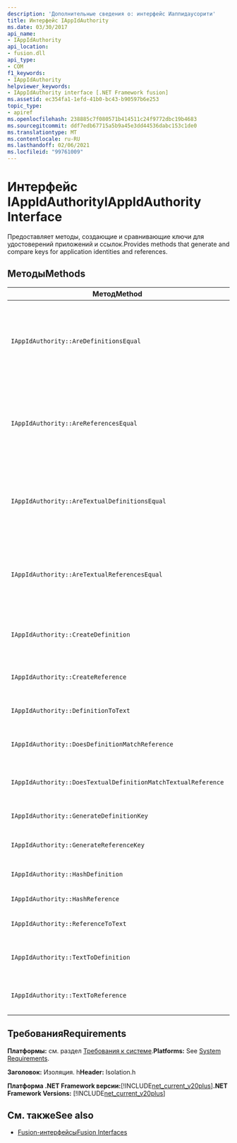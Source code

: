 ```yaml
---
description: 'Дополнительные сведения о: интерфейс Иаппидаусорити'
title: Интерфейс IAppIdAuthority
ms.date: 03/30/2017
api_name:
- IAppIdAuthority
api_location:
- fusion.dll
api_type:
- COM
f1_keywords:
- IAppIdAuthority
helpviewer_keywords:
- IAppIdAuthority interface [.NET Framework fusion]
ms.assetid: ec354fa1-1efd-41b0-bc43-b90597b6e253
topic_type:
- apiref
ms.openlocfilehash: 238885c7f080571b414511c24f9772dbc19b4683
ms.sourcegitcommit: ddf7edb67715a5b9a45e3dd44536dabc153c1de0
ms.translationtype: MT
ms.contentlocale: ru-RU
ms.lasthandoff: 02/06/2021
ms.locfileid: "99761009"
---
```

# <a name="iappidauthority-interface"></a><span data-ttu-id="b1f6a-103">Интерфейс IAppIdAuthority</span><span class="sxs-lookup"><span data-stu-id="b1f6a-103">IAppIdAuthority Interface</span></span>

<span data-ttu-id="b1f6a-104">Предоставляет методы, создающие и сравнивающие ключи для удостоверений приложений и ссылок.</span><span class="sxs-lookup"><span data-stu-id="b1f6a-104">Provides methods that generate and compare keys for application identities and references.</span></span>  
  
## <a name="methods"></a><span data-ttu-id="b1f6a-105">Методы</span><span class="sxs-lookup"><span data-stu-id="b1f6a-105">Methods</span></span>  
  
|<span data-ttu-id="b1f6a-106">Метод</span><span class="sxs-lookup"><span data-stu-id="b1f6a-106">Method</span></span>|<span data-ttu-id="b1f6a-107">Описание</span><span class="sxs-lookup"><span data-stu-id="b1f6a-107">Description</span></span>|  
|------------|-----------------|  
|`IAppIdAuthority::AreDefinitionsEqual`|<span data-ttu-id="b1f6a-108">Возвращает значение, указывающее, равны ли два указанных экземпляра [IDefinitionAppId](idefinitionappid-interface.md) .</span><span class="sxs-lookup"><span data-stu-id="b1f6a-108">Gets a value that indicates whether the two specified [IDefinitionAppId](idefinitionappid-interface.md) instances are equal.</span></span> <span data-ttu-id="b1f6a-109">Можно передать значение флага IAPPIDAUTHORITY_ARE_DEFINITIONS_EQUAL_FLAG_IGNORE_VERSION, чтобы игнорировать соответствующие сведения о версии.</span><span class="sxs-lookup"><span data-stu-id="b1f6a-109">You can pass the flag value IAPPIDAUTHORITY_ARE_DEFINITIONS_EQUAL_FLAG_IGNORE_VERSION to ignore their respective version information.</span></span>|  
|`IAppIdAuthority::AreReferencesEqual`|<span data-ttu-id="b1f6a-110">Возвращает значение, указывающее, равны ли два указанных экземпляра [иреференцеаппид](ireferenceappid-interface.md) .</span><span class="sxs-lookup"><span data-stu-id="b1f6a-110">Gets a value that indicates whether the two specified [IReferenceAppId](ireferenceappid-interface.md) instances are equal.</span></span> <span data-ttu-id="b1f6a-111">Можно передать значение флага IAPPIDAUTHORITY_ARE_REFERENCES_EQUAL_FLAG_IGNORE_VERSION, чтобы игнорировать соответствующие сведения о версии.</span><span class="sxs-lookup"><span data-stu-id="b1f6a-111">You can pass the flag value IAPPIDAUTHORITY_ARE_REFERENCES_EQUAL_FLAG_IGNORE_VERSION to ignore their respective version information.</span></span>|  
|`IAppIdAuthority::AreTextualDefinitionsEqual`|<span data-ttu-id="b1f6a-112">Возвращает значение, указывающее, равны ли два указанных строковые определения.</span><span class="sxs-lookup"><span data-stu-id="b1f6a-112">Gets a value that indicates whether the two specified string definitions are equal.</span></span> <span data-ttu-id="b1f6a-113">Можно передать значение флага IAPPIDAUTHORITY_ARE_DEFINITIONS_EQUAL_FLAG_IGNORE_VERSION, чтобы игнорировать соответствующие сведения о версии.</span><span class="sxs-lookup"><span data-stu-id="b1f6a-113">You can pass the flag value IAPPIDAUTHORITY_ARE_DEFINITIONS_EQUAL_FLAG_IGNORE_VERSION to ignore their respective version information.</span></span>|  
|`IAppIdAuthority::AreTextualReferencesEqual`|<span data-ttu-id="b1f6a-114">Возвращает значение, указывающее, равны ли две указанные строковые ссылки.</span><span class="sxs-lookup"><span data-stu-id="b1f6a-114">Gets a value that indicates whether the two specified string references are equal.</span></span> <span data-ttu-id="b1f6a-115">Можно передать значение флага IAPPIDAUTHORITY_ARE_REFERENCES_EQUAL_FLAG_IGNORE_VERSION, чтобы игнорировать соответствующие сведения о версии.</span><span class="sxs-lookup"><span data-stu-id="b1f6a-115">You can pass the flag value IAPPIDAUTHORITY_ARE_REFERENCES_EQUAL_FLAG_IGNORE_VERSION to ignore their respective version information.</span></span>|  
|`IAppIdAuthority::CreateDefinition`|<span data-ttu-id="b1f6a-116">Возвращает указатель интерфейса на вновь созданный `IDefinitionAppId` экземпляр, представляющий сборку в текущей области.</span><span class="sxs-lookup"><span data-stu-id="b1f6a-116">Gets an interface pointer to a newly generated `IDefinitionAppId` instance that represents the assembly in the current scope.</span></span>|  
|`IAppIdAuthority::CreateReference`|<span data-ttu-id="b1f6a-117">Возвращает указатель интерфейса на только что созданный объект `IReferenceAppId` , представляющий сборку в текущей области.</span><span class="sxs-lookup"><span data-stu-id="b1f6a-117">Gets an interface pointer to a newly created `IReferenceAppId` that represents the assembly in the current scope.</span></span>|  
|`IAppIdAuthority::DefinitionToText`|<span data-ttu-id="b1f6a-118">Возвращает строковую версию указанного объекта `IDefinitionAppId` , используя указанные значения флага.</span><span class="sxs-lookup"><span data-stu-id="b1f6a-118">Gets a string version of the specified `IDefinitionAppId`, using the specified flag values.</span></span>|  
|`IAppIdAuthority::DoesDefinitionMatchReference`|<span data-ttu-id="b1f6a-119">Возвращает значение, указывающее, представляет ли заданную `IDefinitionAppId` и одну и ту `IReferenceAppId` же сборку.</span><span class="sxs-lookup"><span data-stu-id="b1f6a-119">Gets a value that indicates whether the specified `IDefinitionAppId` and `IReferenceAppId` represent the same assembly.</span></span>|  
|`IAppIdAuthority::DoesTextualDefinitionMatchTextualReference`|<span data-ttu-id="b1f6a-120">Возвращает значение, указывающее, представляет ли указанная строка определения и ссылочную строку одну и ту же сборку.</span><span class="sxs-lookup"><span data-stu-id="b1f6a-120">Gets a value that indicates whether the specified definition string and reference string represent the same assembly.</span></span>|  
|`IAppIdAuthority::GenerateDefinitionKey`|<span data-ttu-id="b1f6a-121">Возвращает строковый ключ, представляющий указанный `IDefinitionAppId` экземпляр.</span><span class="sxs-lookup"><span data-stu-id="b1f6a-121">Gets a string key that represents the specified `IDefinitionAppId` instance.</span></span>|  
|`IAppIdAuthority::GenerateReferenceKey`|<span data-ttu-id="b1f6a-122">Возвращает строковый ключ, представляющий указанный `IReferenceAppId` экземпляр.</span><span class="sxs-lookup"><span data-stu-id="b1f6a-122">Gets a string key that represents the specified `IReferenceAppId` instance.</span></span>|  
|`IAppIdAuthority::HashDefinition`|<span data-ttu-id="b1f6a-123">Возвращает хэш-ключ для указанного `IDefinitionAppId` экземпляра.</span><span class="sxs-lookup"><span data-stu-id="b1f6a-123">Gets a hash key for the specified `IDefinitionAppId` instance.</span></span>|  
|`IAppIdAuthority::HashReference`|<span data-ttu-id="b1f6a-124">Возвращает хэш-ключ для указанного `IReferenceAppId` экземпляра.</span><span class="sxs-lookup"><span data-stu-id="b1f6a-124">Gets a hash key for the specified `IReferenceAppId` instance.</span></span>|  
|`IAppIdAuthority::ReferenceToText`|<span data-ttu-id="b1f6a-125">Возвращает строковую версию указанного объекта `IReferenceAppId` , используя указанные значения флага.</span><span class="sxs-lookup"><span data-stu-id="b1f6a-125">Gets a string version of the specified `IReferenceAppId`, using the specified flag values.</span></span>|  
|`IAppIdAuthority::TextToDefinition`|<span data-ttu-id="b1f6a-126">Возвращает указатель интерфейса на `IDefinitionAppId` экземпляр, представляющий сборку, на которую ссылается указанный ключ строки.</span><span class="sxs-lookup"><span data-stu-id="b1f6a-126">Gets an interface pointer to an `IDefinitionAppId` instance that represents the assembly referenced by the specified string key.</span></span>|  
|`IAppIdAuthority::TextToReference`|<span data-ttu-id="b1f6a-127">Возвращает указатель интерфейса на `IReferenceAppId` экземпляр, представляющий сборку, на которую ссылается указанный ключ строки.</span><span class="sxs-lookup"><span data-stu-id="b1f6a-127">Gets an interface pointer to an `IReferenceAppId` instance that represents the assembly referenced by the specified string key.</span></span>|  
  
## <a name="requirements"></a><span data-ttu-id="b1f6a-128">Требования</span><span class="sxs-lookup"><span data-stu-id="b1f6a-128">Requirements</span></span>  

 <span data-ttu-id="b1f6a-129">**Платформы:** см. раздел [Требования к системе](../../get-started/system-requirements.md).</span><span class="sxs-lookup"><span data-stu-id="b1f6a-129">**Platforms:** See [System Requirements](../../get-started/system-requirements.md).</span></span>  
  
 <span data-ttu-id="b1f6a-130">**Заголовок:** Изоляция. h</span><span class="sxs-lookup"><span data-stu-id="b1f6a-130">**Header:** Isolation.h</span></span>  
  
 <span data-ttu-id="b1f6a-131">**Платформа .NET Framework версии:**[!INCLUDE[net_current_v20plus](../../../../includes/net-current-v20plus-md.md)]</span><span class="sxs-lookup"><span data-stu-id="b1f6a-131">**.NET Framework Versions:** [!INCLUDE[net_current_v20plus](../../../../includes/net-current-v20plus-md.md)]</span></span>  
  
## <a name="see-also"></a><span data-ttu-id="b1f6a-132">См. также</span><span class="sxs-lookup"><span data-stu-id="b1f6a-132">See also</span></span>

- [<span data-ttu-id="b1f6a-133">Fusion-интерфейсы</span><span class="sxs-lookup"><span data-stu-id="b1f6a-133">Fusion Interfaces</span></span>](fusion-interfaces.md)
